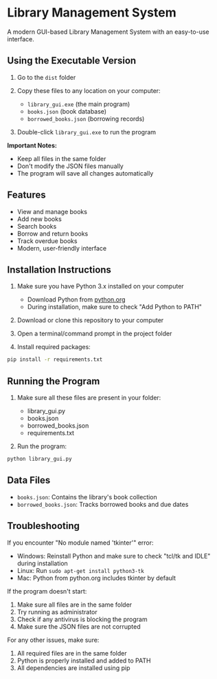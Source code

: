 # Library Management System

A modern GUI-based Library Management System with an easy-to-use interface.

## Using the Executable Version

1. Go to the `dist` folder
2. Copy these files to any location on your computer:
   - `library_gui.exe` (the main program)
   - `books.json` (book database)
   - `borrowed_books.json` (borrowing records)

3. Double-click `library_gui.exe` to run the program

**Important Notes:**
- Keep all files in the same folder
- Don't modify the JSON files manually
- The program will save all changes automatically

## Features
- View and manage books
- Add new books
- Search books
- Borrow and return books
- Track overdue books
- Modern, user-friendly interface

## Installation Instructions

1. Make sure you have Python 3.x installed on your computer
   - Download Python from [python.org](https://www.python.org/downloads/)
   - During installation, make sure to check "Add Python to PATH"

2. Download or clone this repository to your computer

3. Open a terminal/command prompt in the project folder

4. Install required packages:
```bash
pip install -r requirements.txt
```

## Running the Program

1. Make sure all these files are present in your folder:
   - library_gui.py
   - books.json
   - borrowed_books.json
   - requirements.txt

2. Run the program:
```bash
python library_gui.py
```

## Data Files
- `books.json`: Contains the library's book collection
- `borrowed_books.json`: Tracks borrowed books and due dates

## Troubleshooting

If you encounter "No module named 'tkinter'" error:
- Windows: Reinstall Python and make sure to check "tcl/tk and IDLE" during installation
- Linux: Run `sudo apt-get install python3-tk`
- Mac: Python from python.org includes tkinter by default

If the program doesn't start:
1. Make sure all files are in the same folder
2. Try running as administrator
3. Check if any antivirus is blocking the program
4. Make sure the JSON files are not corrupted

For any other issues, make sure:
1. All required files are in the same folder
2. Python is properly installed and added to PATH
3. All dependencies are installed using pip
